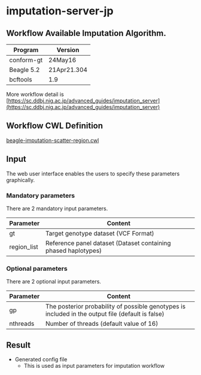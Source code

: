 # imputation-server-jp

## Workflow Available Imputation Algorithm.

| Program  | Version  |
|---|---|
| conform-gt  | 24May16  |
| Beagle 5.2  | 21Apr21.304  |
| bcftools  | 1.9  |

More workflow detail is [https://sc.ddbj.nig.ac.jp/advanced_guides/imputation_server](https://sc.ddbj.nig.ac.jp/advanced_guides/imputation_server)

## Workflow CWL Definition

[beagle-imputation-scatter-region.cwl](./Workflows/beagle-imputation-scatter-region.cwl)

## Input

The web user interface enables the
 users to specify these parameters graphically.

### Mandatory parameters

There are 2 mandatory input parameters.

| Parameter  | Content  |
|---|---|
| gt  | Target genotype dataset (VCF Format)  |
| region_list  |  Reference panel dataset (Dataset containing phased haplotypes) |

### Optional parameters

There are 2 optional input parameters.

| Parameter  | Content  |
|---|---|
| gp  |  The posterior probability of possible genotypes is included in the output file (default is false)  |
| nthreads  |  Number of threads (default value of 16)  |

## Result

- Generated config file
  - This is used as input parameters for imputation workflow

